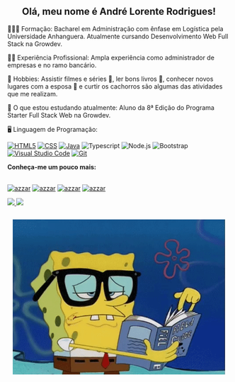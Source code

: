 <h2 align="center"> Olá, meu nome é <strong>André Lorente Rodrigues!</strong></h2>

👨🏻‍🎓 Formação: Bacharel em Administração com ênfase em Logística pela Universidade Anhanguera. Atualmente cursando Desenvolvimento Web Full Stack na Growdev.

👨‍💼 Experiência Profissional: Ampla experiência como administrador de empresas e no ramo bancário.

🥳 Hobbies: Assistir filmes e séries 🎥, ler bons livros 📕, conhecer novos lugares com a esposa 💏 e curtir os cachorros são algumas das atividades que me realizam.

📖 O que estou estudando atualmente: Aluno da 8&ordf; Edição do Programa Starter Full Stack Web na Growdev.
<br>

🖥️ Linguagem de Programação:

<p>
<a target="_blank" rel="noopener noreferrer" href="https://camo.githubusercontent.com/b1720e127ee280daab63f84b508b29abe2540b02f5f57675765ad07da1315241/68747470733a2f2f696d672e736869656c64732e696f2f62616467652f2d48544d4c352d3333333333333f7374796c653d666c6174266c6f676f3d48544d4c35"><img src="https://camo.githubusercontent.com/b1720e127ee280daab63f84b508b29abe2540b02f5f57675765ad07da1315241/68747470733a2f2f696d672e736869656c64732e696f2f62616467652f2d48544d4c352d3333333333333f7374796c653d666c6174266c6f676f3d48544d4c35" alt="HTML5" data-canonical-src="https://img.shields.io/badge/-HTML5-333333?style=flat&amp;logo=HTML5" style="max-width: 100%;"></a>
<a target="_blank" rel="noopener noreferrer" href="https://camo.githubusercontent.com/c38a05ab57aea563f73ae6b4aad7f556faa734d4077a7b52a2081b41ce27da40/68747470733a2f2f696d672e736869656c64732e696f2f62616467652f2d4353532d3333333333333f7374796c653d666c6174266c6f676f3d43535333266c6f676f436f6c6f723d313537324236"><img src="https://camo.githubusercontent.com/c38a05ab57aea563f73ae6b4aad7f556faa734d4077a7b52a2081b41ce27da40/68747470733a2f2f696d672e736869656c64732e696f2f62616467652f2d4353532d3333333333333f7374796c653d666c6174266c6f676f3d43535333266c6f676f436f6c6f723d313537324236" alt="CSS" data-canonical-src="https://img.shields.io/badge/-CSS-333333?style=flat&amp;logo=CSS3&amp;logoColor=1572B6" style="max-width: 100%;"></a>
<a target="_blank" rel="noopener noreferrer" href="https://camo.githubusercontent.com/6040572a02652f35e333a44105f984b73130950d58b41f867f32f471ccfc9126/68747470733a2f2f696d672e736869656c64732e696f2f62616467652f2d4a6176615363726970742d3333333333333f7374796c653d666c6174266c6f676f3d4a617661536372697074266c6f676f436f6c6f723d23666663363332"><img src="https://camo.githubusercontent.com/6040572a02652f35e333a44105f984b73130950d58b41f867f32f471ccfc9126/68747470733a2f2f696d672e736869656c64732e696f2f62616467652f2d4a6176615363726970742d3333333333333f7374796c653d666c6174266c6f676f3d4a617661536372697074266c6f676f436f6c6f723d23666663363332" alt="Java" data-canonical-src="https://img.shields.io/badge/-JavaScript-333333?style=flat&amp;logo=JavaScript&amp;logoColor=#ffc632" style="max-width: 100%;"></a>
<img alt="Typescript" src="https://camo.githubusercontent.com/12827792e26a32c0abcd56df78ce38583c739c7d13bd5791c1872390ccdbe52f/68747470733a2f2f696d672e736869656c64732e696f2f62616467652f547970657363726970742532302d3145393046462e7376673f6c6f676f3d74797065736372697074266c6f676f436f6c6f723d6461726b626c7565" data-canonical-src="https://img.shields.io/badge/Typescript%20-1E90FF.svg?logo=typescript&amp;logoColor=darkblue" style="max-width: 100%;">
<img alt="Node.js" src="https://camo.githubusercontent.com/e7b4eece3a210603300f40f85ad7eafcb1dd9b54549bdcc19cd34f1dbb5c96e4/68747470733a2f2f696d672e736869656c64732e696f2f62616467652f6e6f64652e6a732d3644413535463f6c6f676f3d6e6f64652e6a73266c6f676f436f6c6f723d7768697465" data-canonical-src="https://img.shields.io/badge/node.js-6DA55F?logo=node.js&amp;logoColor=white" style="max-width: 100%;">
<img alt="Bootstrap" src="https://camo.githubusercontent.com/a7bfa4bd1e8a58f701d4dde2e4a158281ed4b8d465cd37bcacc81ddbaaa2e385/68747470733a2f2f696d672e736869656c64732e696f2f62616467652f426f6f7473747261702d3536334437433f6c6f676f3d626f6f747374726170266c6f676f436f6c6f723d7768697465" data-canonical-src="https://img.shields.io/badge/Bootstrap-563D7C?logo=bootstrap&amp;logoColor=white" style="max-width: 100%;">
<a target="_blank" rel="noopener noreferrer" href="https://camo.githubusercontent.com/1ca4fca85fcdf590edd7002c02ded299502daa79309d0656859b69d55a1c1fa9/68747470733a2f2f696d672e736869656c64732e696f2f62616467652f2d56697375616c25323053747564696f253230436f64652d3035313232413f7374796c653d666c6174266c6f676f3d76697375616c2d73747564696f2d636f6465266c6f676f436f6c6f723d303037414343"><img src="https://camo.githubusercontent.com/1ca4fca85fcdf590edd7002c02ded299502daa79309d0656859b69d55a1c1fa9/68747470733a2f2f696d672e736869656c64732e696f2f62616467652f2d56697375616c25323053747564696f253230436f64652d3035313232413f7374796c653d666c6174266c6f676f3d76697375616c2d73747564696f2d636f6465266c6f676f436f6c6f723d303037414343" alt="Visual Studio Code" data-canonical-src="https://img.shields.io/badge/-Visual%20Studio%20Code-05122A?style=flat&amp;logo=visual-studio-code&amp;logoColor=007ACC" style="max-width: 100%;"></a>
<a target="_blank" rel="noopener noreferrer" href="https://camo.githubusercontent.com/2fc774b6f44efd9ac27316c539e0e94f8e524f872dc5b1c3ef60266a598331bc/68747470733a2f2f696d672e736869656c64732e696f2f62616467652f2d4769742d3035313232413f7374796c653d666c6174266c6f676f3d676974"><img src="https://camo.githubusercontent.com/2fc774b6f44efd9ac27316c539e0e94f8e524f872dc5b1c3ef60266a598331bc/68747470733a2f2f696d672e736869656c64732e696f2f62616467652f2d4769742d3035313232413f7374796c653d666c6174266c6f676f3d676974" alt="Git" data-canonical-src="https://img.shields.io/badge/-Git-05122A?style=flat&amp;logo=git" style="max-width: 100%;"></a>
</p>
<strong>Conheça-me um pouco mais:</strong><br>
<br>

<p dir="auto">
      <a href="https://www.linkedin.com/in/andrelorente/" rel="nofollow"><img src="https://camo.githubusercontent.com/704e5391e523f95dacab15520ecf2e77066e38c191058ab7e91134f3bedd2cb7/68747470733a2f2f696d672e736869656c64732e696f2f62616467652f6c696e6b6564696e2d2532333144413146322e7376673f7374796c653d666f722d7468652d6261646765266c6f676f3d6c696e6b6564696e266c6f676f436f6c6f723d7768697465" alt="azzar" height="30" data-canonical-src="https://img.shields.io/badge/linkedin-%231DA1F2.svg?style=for-the-badge&amp;logo=linkedin&amp;logoColor=white" style="max-width: 100%;"></a>
      <a href="https://mailto:andre.lorente83@gmail.com" rel="nofollow"><img src="https://camo.githubusercontent.com/a75c1e7d0175346e425c70693da967793c9a2c673ff3c55f56dbe46954065921/68747470733a2f2f696d672e736869656c64732e696f2f62616467652f676d61696c2d4541343333352e7376673f7374796c653d666f722d7468652d6261646765266c6f676f3d676d61696c266c6f676f436f6c6f723d7768697465" alt="azzar" height="30" data-canonical-src="https://img.shields.io/badge/gmail-EA4335.svg?style=for-the-badge&amp;logo=gmail&amp;logoColor=white" style="max-width: 100%;"></a>
      <a href="https://instagram.com/andre.lorente" rel="nofollow"><img src="https://camo.githubusercontent.com/c9ff28fb5f31d25ff38df48723e6428f619b410c34d2316582a4264b51d937ed/68747470733a2f2f696d672e736869656c64732e696f2f62616467652f696e7374616772616d2d2532334534343035462e7376673f7374796c653d666f722d7468652d6261646765266c6f676f3d496e7374616772616d266c6f676f436f6c6f723d7768697465" alt="azzar" height="30" data-canonical-src="https://img.shields.io/badge/instagram-%23E4405F.svg?style=for-the-badge&amp;logo=Instagram&amp;logoColor=white" style="max-width: 100%;"></a>
      <a href="https://wa.me/+5531986447754" rel="nofollow"><img src="https://camo.githubusercontent.com/d3756d658250bc87a9f4722348fb03b25096534d66f781ecf339ad90cfb34380/68747470733a2f2f696d672e736869656c64732e696f2f62616467652f77686174736170702d34423746312e7376673f7374796c653d666f722d7468652d6261646765266c6f676f3d7768617473617070266c6f676f436f6c6f723d7768697465" alt="azzar" height="30" data-canonical-src="https://img.shields.io/badge/whatsapp-4B7F1.svg?style=for-the-badge&amp;logo=whatsapp&amp;logoColor=white" style="max-width: 100%;"></a>
      <br>
    </p>

<a href="https://github.com/Andreloren">
  <img height="155em" src="https://github-readme-stats.vercel.app/api?username=Andreloren&amp;show_icons=true&amp;theme=noctis&amp;include_all_commits=true&amp;count_private=true" style="max-width: 100%;">
  <img height="155em" src="https://github-readme-stats.vercel.app/api/top-langs/?username=Andreloren&amp;layout=compact&amp;langs_count=7&amp;theme=noctis" style="max-width: 100%;">
</a>

<h2 dir="auto"></h2>

<p align="center"><img src="https://github.com/Andreloren/Andreloren/blob/main/Images/Estudo_Bob.gif" alt="Bob" /></p>
